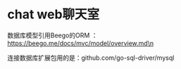 # chat web聊天室
数据库模型引用Beego的ORM ：https://beego.me/docs/mvc/model/overview.md\n

连接数据库扩展包用的是：github.com/go-sql-driver/mysql
